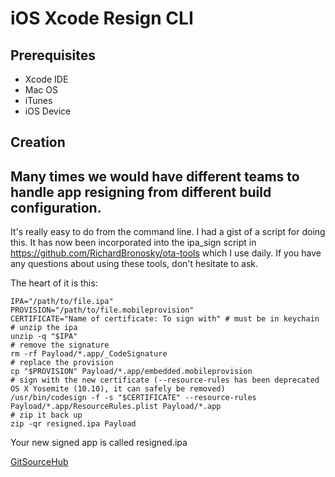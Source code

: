 # iOS Xcode Resign CLI


## Prerequisites

* Xcode IDE
* Mac OS
* iTunes
* iOS Device

## Creation

## Many times we would have different teams to handle app resigning from different build configuration.


It's really easy to do from the command line. I had a gist of a script for doing this. It has now been incorporated into the ipa_sign script in https://github.com/RichardBronosky/ota-tools which I use daily. If you have any questions about using these tools, don't hesitate to ask.

The heart of it is this:

```terminal
IPA="/path/to/file.ipa"
PROVISION="/path/to/file.mobileprovision"
CERTIFICATE="Name of certificate: To sign with" # must be in keychain
# unzip the ipa
unzip -q "$IPA"
# remove the signature
rm -rf Payload/*.app/_CodeSignature
# replace the provision
cp "$PROVISION" Payload/*.app/embedded.mobileprovision
# sign with the new certificate (--resource-rules has been deprecated OS X Yosemite (10.10), it can safely be removed)
/usr/bin/codesign -f -s "$CERTIFICATE" --resource-rules Payload/*.app/ResourceRules.plist Payload/*.app
# zip it back up
zip -qr resigned.ipa Payload
```

Your new signed app is called resigned.ipa

[GitSourceHub](https://stackoverflow.com/questions/5160863/how-to-re-sign-the-ipa-file/16426800)